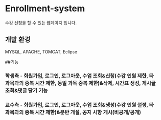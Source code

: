 # Enrollment-system
수강 신청을 할 수 있는 웹페이지 입니다.

## 개발 환경
MYSQL, APACHE, TOMCAT, Eclipse


##기능
### 학생측 - 회원가입, 로그인, 로그아웃, 수업 조회&신청(수강 인원 제한, 타 과목과의 중복 시간 제한, 동일 과목 중복 제한)&삭제, 시간표 생성, 게시글 조회&댓글 달기 기능 
### 교수측 - 회원가입, 로그인, 로그아웃, 수업 조회&생성(수강 인원 설정, 타 과목과의 중복 시간 제한)&분반 개설, 공지 사항 게시(비공개/공개)



